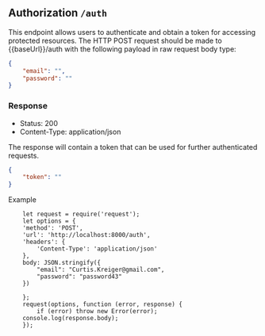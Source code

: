 ## Authorization `/auth` 

This endpoint allows users to authenticate and obtain a token for accessing protected resources. The HTTP POST request should be made to {{baseUrl}}/auth with the following payload in raw request body type:


``` json
{
    "email": "",
    "password": ""
}

 ```

### Response

- Status: 200
- Content-Type: application/json
    

The response will contain a token that can be used for further authenticated requests.

``` json
{
    "token": ""
}

 ```

Example

```
    let request = require('request');
    let options = {
    'method': 'POST',
    'url': 'http://localhost:8000/auth',
    'headers': {
        'Content-Type': 'application/json'
    },
    body: JSON.stringify({
        "email": "Curtis.Kreiger@gmail.com",
        "password": "password43"
    })

    };
    request(options, function (error, response) {
        if (error) throw new Error(error);
    console.log(response.body);
    });
```